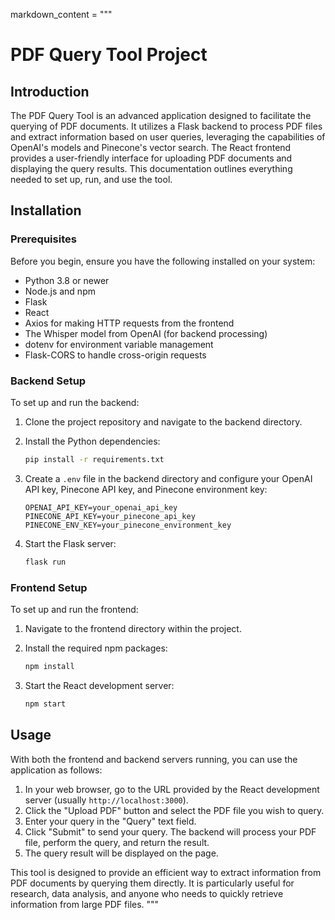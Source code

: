 markdown_content = """
# PDF Query Tool Project

## Introduction

The PDF Query Tool is an advanced application designed to facilitate the querying of PDF documents. It utilizes a Flask backend to process PDF files and extract information based on user queries, leveraging the capabilities of OpenAI's models and Pinecone's vector search. The React frontend provides a user-friendly interface for uploading PDF documents and displaying the query results. This documentation outlines everything needed to set up, run, and use the tool.

## Installation

### Prerequisites

Before you begin, ensure you have the following installed on your system:

- Python 3.8 or newer
- Node.js and npm
- Flask
- React
- Axios for making HTTP requests from the frontend
- The Whisper model from OpenAI (for backend processing)
- dotenv for environment variable management
- Flask-CORS to handle cross-origin requests

### Backend Setup

To set up and run the backend:

1. Clone the project repository and navigate to the backend directory.
2. Install the Python dependencies:

    ```bash
    pip install -r requirements.txt
    ```

3. Create a `.env` file in the backend directory and configure your OpenAI API key, Pinecone API key, and Pinecone environment key:

    ```env
    OPENAI_API_KEY=your_openai_api_key
    PINECONE_API_KEY=your_pinecone_api_key
    PINECONE_ENV_KEY=your_pinecone_environment_key
    ```

4. Start the Flask server:

    ```bash
    flask run
    ```

### Frontend Setup

To set up and run the frontend:

1. Navigate to the frontend directory within the project.
2. Install the required npm packages:

    ```bash
    npm install
    ```

3. Start the React development server:

    ```bash
    npm start
    ```

## Usage

With both the frontend and backend servers running, you can use the application as follows:

1. In your web browser, go to the URL provided by the React development server (usually `http://localhost:3000`).
2. Click the "Upload PDF" button and select the PDF file you wish to query.
3. Enter your query in the "Query" text field.
4. Click "Submit" to send your query. The backend will process your PDF file, perform the query, and return the result.
5. The query result will be displayed on the page.

This tool is designed to provide an efficient way to extract information from PDF documents by querying them directly. It is particularly useful for research, data analysis, and anyone who needs to quickly retrieve information from large PDF files.
"""

